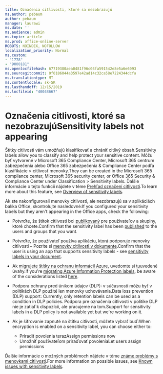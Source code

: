 ```yaml
---
title: Označenia citlivosti, ktoré sa nezobrazujú
ms.author: pebaum
author: pebaum
manager: laurawi
ms.date: ''
ms.audience: admin
ms.topic: article
ms.prod: office-online-server
ROBOTS: NOINDEX, NOFOLLOW
localization_priority: Normal
ms.custom:
- "1778"
- "9000181"
ms.openlocfilehash: 67719380aea0481f96c03fa591542e8e5a6e6993
ms.sourcegitcommit: 0f0186044a3597e42ad14c32ca58e7224344dcfa
ms.translationtype: MT
ms.contentlocale: sk-SK
ms.lasthandoff: 12/15/2019
ms.locfileid: "40048667"
---
```

# <a name="sensitivity-labels-not-appearing"></a><span data-ttu-id="4afef-102">Označenia citlivosti, ktoré sa nezobrazujú</span><span class="sxs-lookup"><span data-stu-id="4afef-102">Sensitivity labels not appearing</span></span>

<span data-ttu-id="4afef-103">Štítky citlivosti vám umožňujú klasifikovať a chrániť citlivý obsah.</span><span class="sxs-lookup"><span data-stu-id="4afef-103">Sensitivity labels allow you to classify and help protect your sensitive content.</span></span> <span data-ttu-id="4afef-104">Môžu byť vytvorené v Microsoft 365 Compliance Center, Microsoft 365 centrum zabezpečenia alebo Office 365 zabezpečenia & Compliance Center podľa klasifikácie > citlivosť menovky.</span><span class="sxs-lookup"><span data-stu-id="4afef-104">They can be created in the Microsoft 365 compliance center, Microsoft 365 security center, or Office 365 Security & Compliance Center under Classification > Sensitivity labels.</span></span> <span data-ttu-id="4afef-105">Ďalšie informácie o tejto funkcii nájdete v téme [Prehľad označení citlivosti](https://docs.microsoft.com/office365/securitycompliance/sensitivity-labels).</span><span class="sxs-lookup"><span data-stu-id="4afef-105">To learn more about this feature, see [Overview of sensitivity labels](https://docs.microsoft.com/office365/securitycompliance/sensitivity-labels).</span></span>

<span data-ttu-id="4afef-106">Ak ste nakonfigurovali menovky citlivosti, ale nezobrazujú sa v aplikáciách balíka Office, skontrolujte nasledovné:</span><span class="sxs-lookup"><span data-stu-id="4afef-106">If you configured your sensitivity labels but they aren't appearing in the Office apps, check the following:</span></span>

- <span data-ttu-id="4afef-107">Potvrďte, že štítok citlivosti bol [publikovaný](https://docs.microsoft.com/Office365/SecurityCompliance/sensitivity-labels#what-label-policies-can-do) pre používateľov a skupiny, ktoré chcete.</span><span class="sxs-lookup"><span data-stu-id="4afef-107">Confirm that the sensitivity label has been [published](https://docs.microsoft.com/Office365/SecurityCompliance/sensitivity-labels#what-label-policies-can-do) to the users and groups that you want.</span></span>

- <span data-ttu-id="4afef-108">Potvrďte, že používateľ používa aplikáciu, ktorá podporuje menovky citlivosti – Pozrite si [menovky citlivosti v dokumente](https://support.office.com/article/apply-sensitivity-labels-to-your-documents-and-email-within-office-2f96e7cd-d5a4-403b-8bd7-4cc636bae0f9?ad=US&ui=en-US&rs=en-US#bkmk_whereavailable).</span><span class="sxs-lookup"><span data-stu-id="4afef-108">Confirm that the user is using an app that supports sensitivity labels - see [sensitivity labels in your document](https://support.office.com/article/apply-sensitivity-labels-to-your-documents-and-email-within-office-2f96e7cd-d5a4-403b-8bd7-4cc636bae0f9?ad=US&ui=en-US&rs=en-US#bkmk_whereavailable).</span></span>

- <span data-ttu-id="4afef-109">Ak [migrujete štítky na ochranu informácií Azure](https://docs.microsoft.com/azure/information-protection/configure-policy-migrate-labels), uvedomte si [tu](https://docs.microsoft.com/azure/information-protection/configure-policy-migrate-labels#considerations-for-unified-labels)uvedené úvahy.</span><span class="sxs-lookup"><span data-stu-id="4afef-109">If you're [migrating Azure Information Protection labels](https://docs.microsoft.com/azure/information-protection/configure-policy-migrate-labels), be aware of the considerations listed [here](https://docs.microsoft.com/azure/information-protection/configure-policy-migrate-labels#considerations-for-unified-labels).</span></span>

- <span data-ttu-id="4afef-110">Podpora ochrany pred únikom údajov (DLP): v súčasnosti môžu byť v politikách DLP použité len menovky uchovávania.</span><span class="sxs-lookup"><span data-stu-id="4afef-110">Data loss prevention (DLP) support: Currently, only retention labels can be used as a condition in DLP policies.</span></span>  <span data-ttu-id="4afef-111">Podpora pre označenia citlivosti v politike DLP nie je zatiaľ k dispozícii, ale pracujeme na tom.</span><span class="sxs-lookup"><span data-stu-id="4afef-111">Support for sensitivity labels in a DLP policy is not available yet but we're working on it.</span></span>

- <span data-ttu-id="4afef-112">Ak je šifrovanie zapnuté na štítku citlivosti, môžete vybrať buď:</span><span class="sxs-lookup"><span data-stu-id="4afef-112">When encryption is enabled on a sensitivity label, you can choose either to:</span></span>
    - <span data-ttu-id="4afef-113">Priradiť povolenia teraz</span><span class="sxs-lookup"><span data-stu-id="4afef-113">Assign permissions now</span></span>
    - <span data-ttu-id="4afef-114">Umožniť používateľom priraďovať povolenia</span><span class="sxs-lookup"><span data-stu-id="4afef-114">Let users assign permissions</span></span>


<span data-ttu-id="4afef-115">Ďalšie informácie o možných problémoch nájdete v téme [známe problémy s menovkami citlivosti](https://support.office.com/article/known-issues-with-sensitivity-labels-in-office-b169d687-2bbd-4e21-a440-7da1b2743edc).</span><span class="sxs-lookup"><span data-stu-id="4afef-115">For more information on possible issues, see [Known issues with sensitivity labels](https://support.office.com/article/known-issues-with-sensitivity-labels-in-office-b169d687-2bbd-4e21-a440-7da1b2743edc).</span></span>